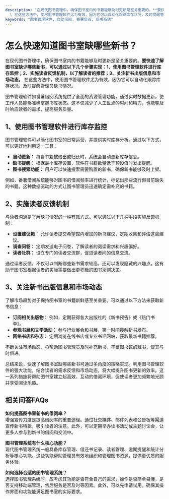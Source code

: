 ```yaml
---
description: "在现代图书管理中，确保图书室内的书籍能够及时更新是至关重要的。**要快速了解图书室缺少哪些新书，可以通过以下几个步骤实现：1、使用图书管理软件进行库存监控；2、实施读者反馈机制，以了解读者的推荐；3、关注新书出版信息和市场动态。**\
  \ 在这些方法中，使用图书管理软件尤为有效，因为它可以自动化跟踪库存状况，及时提醒管理员缺书情况。"
keywords: "图书管理软件, 自助借阅, 番薯借阅, 借书系统"
---
```

# 怎么快速知道图书室缺哪些新书？

在现代图书管理中，确保图书室内的书籍能够及时更新是至关重要的。**要快速了解图书室缺少哪些新书，可以通过以下几个步骤实现：1、使用图书管理软件进行库存监控；2、实施读者反馈机制，以了解读者的推荐；3、关注新书出版信息和市场动态。** 在这些方法中，使用图书管理软件尤为有效，因为它可以自动化跟踪库存状况，及时提醒管理员缺书情况。

图书管理软件如番薯借阅系统提供了全面的资源管理功能，通过实时数据更新，使工作人员能够准确掌握书库状态。这不仅减少了人工盘点的时间和精力，也能够及时响应读者的需求，提高服务质量。

## 1、使用图书管理软件进行库存监控

图书管理软件可以简化图书室的日常运营，并提供实时库存分析。通过以下方式，可以更好地利用这一工具：

- **自动更新：** 每当书籍被借出或归还时，系统会自动更新库存信息。
- **缺书提醒：** 根据最小库存设置，软件在书籍数量低于预设值时发出提醒。
- **图书搜索功能：** 用户可以快速搜索需要购置的新书，确保新书能够及时上架。

例如，番薯借阅系统能够对图书的借阅频率进行统计，标记出那些流行但目前缺失的书籍。这种数据驱动的方式让图书管理员迅速确定需补充的书籍。

## 2、实施读者反馈机制

与读者沟通是了解缺书情况的一种有效方式。可以通过以下几种手段实施反馈机制：

- **设置建议箱：** 允许读者提交希望馆内增加的新书建议，定期收集和评估这些建议。
- **调查问卷：** 定期发送电子问卷，了解读者的阅读需求和兴趣偏好。
- **读者社群：** 设立专门的读者交流群，促进读者间的信息交流。

通过读者反馈，不仅可以判断哪些新书需求较高，还可以发现隐藏的兴趣点。这有助于图书室根据读者的实际需要做出更积极的图书采购决策。

## 3、关注新书出版信息和市场动态

了解市场趋势对于保持图书室的书籍新鲜感至关重要。可以通过以下方法来获取新书信息：

- **订阅相关出版物：** 例如，定期获得各大出版社的《新书预告》或《热门书单》。
- **参观书展和文学活动：** 参与行业展会和书展，第一时间接触新书发布。
- **网络书店和杂志：** 定期浏览在线书店或专业书评网站，获取最新书籍推荐。

不断关注市场动态，将帮助图书管理员及时补充新书，丰富图书馆的藏书，使其与时俱进。

总结来说，快速了解图书室缺哪些新书可通过多角度的策略实现。利用图书管理软件的强大功能，结合读者的需求反馈和市场动态，将大幅提升图书更新的效率。这一系列措施将帮助图书室建立起高效、互动的借阅环境，促使读者更加频繁地光顾并享受阅读乐趣。

## 相关问答FAQs

**如何提高图书室新书的借阅率？**  
增强宣传力度是提高借阅率的重要途径。通过社交媒体、邮件列表和公告板等渠道宣传新书特辑，吸引读者的注意。此外，可以定期举办读书活动或主题讨论会，让更多人参与到新书的借阅和交流中。

**图书管理系统有什么核心功能？**  
现代图书管理系统一般具备库存管理、借还书记录、读者管理、逾期提醒和统计分析等核心功能。这些功能帮助管理员有效地组织和管理图书资源，提供更优质的服务体验。

**如何选择合适的图书管理系统？**  
选择图书管理系统时，应考虑其功能是否符合自己的需求，操作是否简单易懂，是否支持移动端管理，售后服务是否及时等因素。此外，可以先申请试用，确保其操作界面和功能能满足图书室的实际要求。
